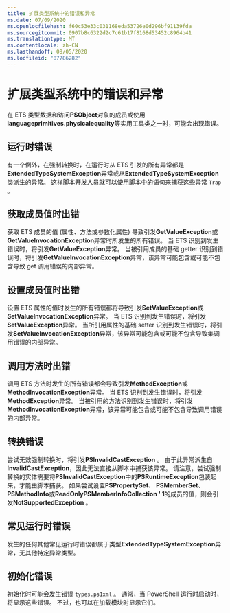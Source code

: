 ```yaml
---
title: 扩展类型系统中的错误和异常
ms.date: 07/09/2020
ms.openlocfilehash: f60c53e33c031168eda53726e0d296bf91139fda
ms.sourcegitcommit: 0907b8c6322d2c7c61b17f8168d53452c8964b41
ms.translationtype: MT
ms.contentlocale: zh-CN
ms.lasthandoff: 08/05/2020
ms.locfileid: "87786282"
---
```

# <a name="errors-and-exceptions-in-the-extended-type-system"></a>扩展类型系统中的错误和异常

在 ETS 类型数据和访问**PSObject**对象的成员或使用**languageprimitives.physicalequality**等实用工具类之一时，可能会出现错误。

## <a name="runtime-errors"></a>运行时错误

有一个例外，在强制转换时，在运行时从 ETS 引发的所有异常都是**ExtendedTypeSystemException**异常或从**ExtendedTypeSystemException**类派生的异常。 这样脚本开发人员就可以使用脚本中的语句来捕获这些异常 `Trap` 。

## <a name="errors-getting-member-values"></a>获取成员值时出错

获取 ETS 成员的值 (属性、方法或参数化属性) 导致引发**GetValueException**或**GetValueInvocationException**异常时所发生的所有错误。
当 ETS 识别到发生错误时，将引发**GetValueException**异常。 当被引用成员的基础 getter 识别到错误时，将引发**GetValueInvocationException**异常，该异常可能包含或可能不包含导致 get 调用错误的内部异常。

## <a name="errors-setting-member-values"></a>设置成员值时出错

设置 ETS 属性的值时发生的所有错误都将导致引发**SetValueException**或**SetValueInvocationException**异常。 当 ETS 识别到发生错误时，将引发**SetValueException**异常。 当所引用属性的基础 setter 识别到发生错误时，将引发**SetValueInvocationException**异常，该异常可能包含或可能不包含导致集调用错误的内部异常。

## <a name="errors-invoking-a-method"></a>调用方法时出错

调用 ETS 方法时发生的所有错误都会导致引发**MethodException**或**MethodInvocationException**异常。 当 ETS 识别到发生错误时，将引发**MethodException**异常。 当被引用的方法识别到发生错误时，将引发**MethodInvocationException**异常，该异常可能包含或可能不包含导致调用错误的内部异常。

## <a name="casting-errors"></a>转换错误

尝试无效强制转换时，将引发**PSInvalidCastException** 。 由于此异常派生自**InvalidCastException**，因此无法直接从脚本中捕获该异常。 请注意，尝试强制转换的实体需要将**PSInvalidCastException**中的**PSRuntimeException**包装起来，才能由脚本捕获。 如果尝试设置**PSPropertySet**、 **PSMemberSet**、 **PSMethodInfo**或**ReadOnlyPSMemberInfoCollection ' 1**的成员的值，则会引发**NotSupportedException** 。

## <a name="common-runtime-errors"></a>常见运行时错误

发生的任何其他常见运行时错误都属于类型**ExtendedTypeSystemException**异常，无其他特定异常类型。

## <a name="initialization-errors"></a>初始化错误

初始化时可能会发生错误 `types.ps1xml` 。 通常，当 PowerShell 运行时启动时，将显示这些错误。 不过，也可以在加载模块时显示它们。
